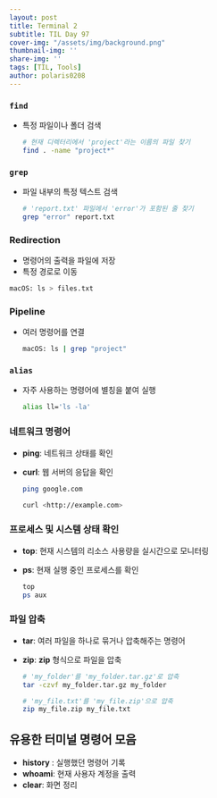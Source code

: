 ```yaml
---
layout: post
title: Terminal 2
subtitle: TIL Day 97
cover-img: "/assets/img/background.png"
thumbnail-img: ''
share-img: ''
tags: [TIL, Tools]
author: polaris0208
---
```


### `find`
- 특정 파일이나 폴더 검색
    
    ```bash
    # 현재 디렉터리에서 'project'라는 이름의 파일 찾기
    find . -name "project*"
    
    ```

### `grep`

- 파일 내부의 특정 텍스트 검색
    
    ```bash
    # 'report.txt' 파일에서 'error'가 포함된 줄 찾기
    grep "error" report.txt
    
    ```

### Redirection

- 명령어의 출력을 파일에 저장
- 특정 경로로 이동

```bash
macOS: ls > files.txt
```

### Pipeline

- 여러 명령어를 연결
    
    ```bash
    macOS: ls | grep "project"
    ```

### `alias`
- 자주 사용하는 명령어에 별칭을 붙여 실행
    
    ```bash
    alias ll='ls -la'
    ```

### 네트워크 명령어
- **ping**: 네트워크 상태를 확인
- **curl**: 웹 서버의 응답을 확인

    ```bash
    ping google.com

    curl <http://example.com>    
    ```

### 프로세스 및 시스템 상태 확인

- **top**: 현재 시스템의 리소스 사용량을 실시간으로 모니터링
- **ps**: 현재 실행 중인 프로세스를 확인

    ```bash
    top
    ps aux  
    ```

### 파일 압축
- **tar**: 여러 파일을 하나로 묶거나 압축해주는 명령어
- **zip**: **zip** 형식으로 파일을 압축

    ```bash
    # 'my_folder'를 'my_folder.tar.gz'로 압축
    tar -czvf my_folder.tar.gz my_folder

    # 'my_file.txt'를 'my_file.zip'으로 압축
    zip my_file.zip my_file.txt  
    ```
  
## 유용한 터미널 명령어 모음

- **history** : 실행했던 명령어 기록
- **whoami**: 현재 사용자 계정을 출력
- **clear**: 화면 정리